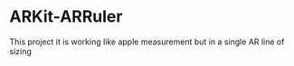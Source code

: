 # ARKit-ARRuler
This project it is working like apple measurement but in a single AR line of sizing 
